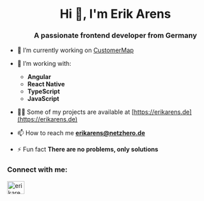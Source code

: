 <h1 align="center">Hi 👋, I'm Erik Arens</h1>
<h3 align="center">A passionate frontend developer from Germany</h3>

- 🔭 I’m currently working on [CustomerMap](https://github.com/erikarens/CustomerMap)

- 🌱 I’m working with:
  - **Angular** 
  - **React Native** 
  - **TypeScript** 
  - **JavaScript**

- 👨‍💻 Some of my projects are available at [https://erikarens.de](https://erikarens.de)

- 📫 How to reach me **erikarens@netzhero.de**

- ⚡ Fun fact **There are no problems, only solutions**

<h3 align="left">Connect with me:</h3>
<p align="left">
<a href="https://linkedin.com/in/erik-arens-a48865195/" target="blank"><img align="center" src="https://raw.githubusercontent.com/rahuldkjain/github-profile-readme-generator/master/src/images/icons/Social/linked-in-alt.svg" alt="erikarens" height="30" width="40" /></a>
</p>
